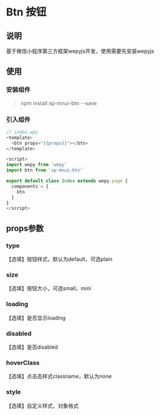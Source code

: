 # Btn 按钮

## 说明

基于微信小程序第三方框架wepyjs开发，使用需要先安装wepyjs

## 使用

### 安装组件

> npm install xp-mnui-btn --save

### 引入组件

```js
// index.wpy
<template>
  <btn props="{{props}}"></btn>
</template>

<script>
import wepy from 'wepy'
import btn from 'xp-mnui-btn'

export default class Index extends wepy.page {
  components = {
    btn
  }
}
</script>
```

## props参数

### type

【选填】按钮样式，默认为default，可选plain

### size

【选填】按钮大小，可选small，mini

### loading

【选填】是否显示loading

### disabled

【选填】是否disabled

### hoverClass

【选填】点击态样式classname，默认为none

### style

【选填】自定义样式，对象格式